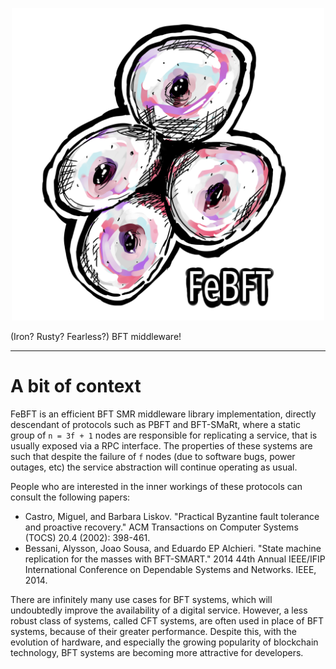 <p align="center">
<img width="500" height="500" src="resources/logo.png">

(Iron? Rusty? Fearless?) BFT middleware!
</p>

---

# A bit of context

FeBFT is an efficient BFT SMR middleware library implementation, directly descendant
of protocols such as PBFT and BFT-SMaRt, where a static group of `n = 3f + 1` nodes
are responsible for replicating a service, that is usually exposed via a RPC interface.
The properties of these systems are such that despite the failure of `f` nodes (due to
software bugs, power outages, etc) the service abstraction will continue operating
as usual.

People who are interested in the inner workings of these protocols can
consult the following papers:

* Castro, Miguel, and Barbara Liskov. "Practical Byzantine fault tolerance and proactive recovery." ACM Transactions on Computer Systems (TOCS) 20.4 (2002): 398-461.
* Bessani, Alysson, Joao Sousa, and Eduardo EP Alchieri. "State machine replication for the masses with BFT-SMART." 2014 44th Annual IEEE/IFIP International Conference on Dependable Systems and Networks. IEEE, 2014.

There are infinitely many use cases for BFT systems, which will undoubtedly improve the
availability of a digital service. However, a less robust class of systems, called CFT
systems, are often used in place of BFT systems, because of their greater performance.
Despite this, with the evolution of hardware, and especially the growing popularity of
blockchain technology, BFT systems are becoming more attractive for developers.
